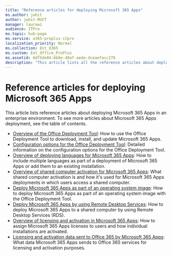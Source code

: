 ```yaml
---
title: "Reference articles for deploying Microsoft 365 Apps"
ms.author: jwhit
author: jwhit-MSFT
manager: laurawi
audience: ITPro
ms.topic: hub-page
ms.service: o365-proplus-itpro
localization_priority: Normal
ms.collection: Ent_O365
ms.custom: Ent_Office_ProPlus
ms.assetid: 6df5de04-6b8e-48af-aede-dceaefacc278
description: "This article lists all the reference articles about deploying Microsoft 365 Apps in an enterprise environment. To see all the articles about Microsoft 365 Apps deployment, see Deployment guide for Microsoft 365 Apps."
---
```


# Reference articles for deploying Microsoft 365 Apps

This article lists reference articles about deploying Microsoft 365 Apps in an enterprise environment. To see more articles about Microsoft 365 Apps deployment, see the table of contents.

- [Overview of the Office Deployment Tool](overview-office-deployment-tool.md): How to use the Office Deployment Tool to download, install, and update Microsoft 365 Apps. 
- [Configuration options for the Office Deployment Tool](office-deployment-tool-configuration-options.md): Detailed information on the configuration options for the Office Deployment Tool.
- [Overview of deploying languages for Microsoft 365 Apps](overview-deploying-languages-microsoft-365-apps.md): How to include multiple languages as part of a deployment of Microsoft 365 Apps or add them to an existing installation.
- [Overview of shared computer activation for Microsoft 365 Apps](overview-shared-computer-activation.md): What shared computer activation is and how it's used for Microsoft 365 Apps deployments in which users access a shared computer. 
- [Deploy Microsoft 365 Apps as part of an operating system image](deploy-microsoft-365-apps-operating-system-image.md): How to deploy Microsoft 365 Apps as part of an operating system image with the Office Deployment Tool. 
- [Deploy Microsoft 365 Apps by using Remote Desktop Services](deploy-microsoft-365-apps-remote-desktop-services.md): How to deploy Microsoft 365 Apps to a shared computer by using Remote Desktop Services (RDS).
- [Overview of licensing and activation in Microsoft 365 Apps](overview-licensing-activation-microsoft-365-apps.md): How to assign Microsoft 365 Apps licenses to users and how individual installations are activated. 
- [Licensing and activation data sent to Office 365 by Microsoft 365 Apps](licensing-activation-data-sent-microsoft-365-apps.md): What data Microsoft 365 Apps sends to Office 365 services for licensing and activation purposes.

